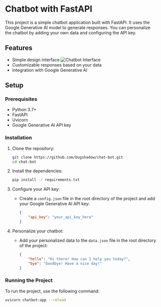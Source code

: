 # Chatbot with FastAPI

This project is a simple chatbot application built with FastAPI. It uses the Google Generative AI model to generate responses. You can personalize the chatbot by adding your own data and configuring the API key.

## Features

- Simple design interface
![Chatbot Interface](/chat-bot/images/chat_interface.png)
- Customizable responses based on your data
- Integration with Google Generative AI

## Setup

### Prerequisites

- Python 3.7+
- FastAPI
- Uvicorn
- Google Generative AI API key

### Installation

1. Clone the repository:

    ```sh
    git clone https://github.com/bugshadow/chat-bot.git
    cd chat-bot
    ```

2. Install the dependencies:

    ```sh
    pip install -r requirements.txt
    ```

3. Configure your API key:

    - Create a `config.json` file in the root directory of the project and add your Google Generative AI API key:

      ```json
      {
          "api_key": "your_api_key_here"
      }
      ```

4. Personalize your chatbot:

    - Add your personalized data to the `data.json` file in the root directory of the project:

      ```json
      {
          "hello": "Hi there! How can I help you today?",
          "bye": "Goodbye! Have a nice day!"
      }
      ```

### Running the Project

To run the project, use the following command:

```sh
uvicorn chatbot:app --reload

